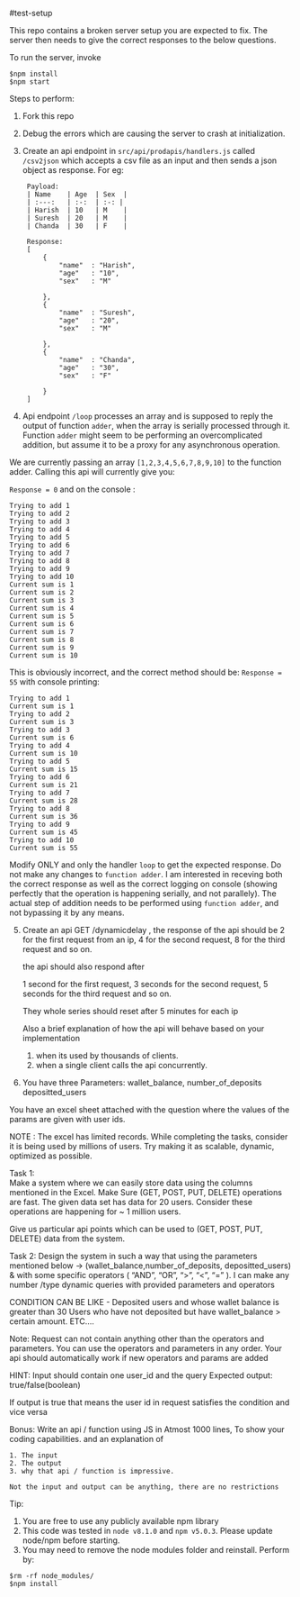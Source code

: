 #test-setup

This repo contains a broken server setup you are expected to fix. The server then needs to give the correct responses to the below questions. 

To run the server, invoke
```
$npm install
$npm start
```

Steps to perform:

1. Fork this repo

2. Debug the errors which are causing the server to crash at initialization.

3. Create an api endpoint in `src/api/prodapis/handlers.js` called `/csv2json` which accepts a csv file as an input and then sends a json object as response.
	For eg:
		
        Payload:
		| Name    | Age  | Sex  |
		| :---:   | :-:  | :-: |
		| Harish  | 10   | M 	|
		| Suresh  | 20   | M 	|
		| Chanda  | 30   | F 	|
	
    	Response: 
        [
        	{	
        		"name"	: "Harish",
        		"age"	: "10",
        		"sex"	: "M"
        
        	},
        	{	
        		"name"	: "Suresh",
        		"age"	: "20",
        		"sex"	: "M"
        
        	},
        	{	
        		"name"	: "Chanda",
        		"age"	: "30",
        		"sex"	: "F"
        
        	}
        ]

4. Api endpoint `/loop` processes an array and is supposed to reply the output of function `adder`, when the array is serially processed through it. Function `adder` might seem to be performing an overcomplicated addition, but assume it to be a proxy for any asynchronous operation.

We are currently passing an array `[1,2,3,4,5,6,7,8,9,10]` to the function adder. Calling this api will currently give you:

`Response = 0` 
and on the console : 
```
Trying to add 1
Trying to add 2
Trying to add 3
Trying to add 4
Trying to add 5
Trying to add 6
Trying to add 7
Trying to add 8
Trying to add 9
Trying to add 10
Current sum is 1
Current sum is 2
Current sum is 3
Current sum is 4
Current sum is 5
Current sum is 6
Current sum is 7
Current sum is 8
Current sum is 9
Current sum is 10
```

This is obviously incorrect, and the correct method should be:
`Response = 55`
with console printing:
```
Trying to add 1
Current sum is 1
Trying to add 2
Current sum is 3
Trying to add 3
Current sum is 6
Trying to add 4
Current sum is 10
Trying to add 5
Current sum is 15
Trying to add 6
Current sum is 21
Trying to add 7
Current sum is 28
Trying to add 8
Current sum is 36
Trying to add 9
Current sum is 45
Trying to add 10
Current sum is 55
```

Modify ONLY and only the handler `loop` to get the expected response. Do not make any changes to `function adder`. I am interested in receving both the correct response as well as the correct logging on console (showing perfectly that the operation is happening serially, and not parallely). The actual step of addition needs to be performed using `function adder`, and not bypassing it by any means.

5. Create an api GET /dynamicdelay , the response of the api should be 
   2 for the first request from an ip, 
   4 for the second request,
   8 for the third request and so on.
   
   the api should also respond after

   1 second  for the first request,
   3 seconds for the second request,
   5 seconds for the third request and so on.
   
   They whole series should reset after 5 minutes for each ip
   
   Also a brief explanation of how the api will behave based on your implementation 
   
   1. when its used by thousands of clients.
   2. when a single client calls the api concurrently.
   
6. You have three Parameters: 
    wallet_balance,
    number_of_deposits
    depositted_users

  You have an excel sheet attached with the question where the values of the params
  are given with user ids. 

  NOTE : The excel has limited records. While completing the tasks, consider it is being used by millions of users. Try   making it as scalable, dynamic, optimized as possible. 

Task 1:  
   Make a system where we can easily store data using the columns mentioned in the
Excel.
Make Sure (GET, POST, PUT, DELETE) operations are fast.
The given data set has data for 20 users. Consider these operations are happening for  ~ 1 million users.
    
Give us particular api points which can be used to (GET, POST, PUT, DELETE) data from the system.
      

Task 2:
Design the system in such a way that using the parameters mentioned below  -> (wallet_balance,number_of_deposits, depositted_users)
& with some specific operators ( “AND”, “OR”, “>”, “<”, “=” ).
I can make any number /type dynamic queries with provided parameters and operators

CONDITION CAN BE LIKE - 
Deposited users  and whose wallet balance is greater than 30
Users who have not deposited but have wallet_balance > certain amount.
ETC….

Note: Request can not contain anything other than the operators and parameters.
You can use the operators and parameters in any order. Your api should automatically work if new operators and params are added



HINT: 
 Input should contain one user_id and the query
Expected output: 
true/false(boolean)

If output is true that means the user id in request satisfies the condition and vice versa



   
 Bonus: Write an api / function using JS in Atmost 1000 lines, To show your coding capabilities.
    and an explanation of 
    
    1. The input
    2. The output
    3. why that api / function is impressive.
    
    Not the input and output can be anything, there are no restrictions
 


Tip:
1. You are free to use any publicly available npm library
2. This code was tested in `node v8.1.0` and `npm v5.0.3`. Please update node/npm before starting.
3. You may need to remove the node modules folder and reinstall. Perform by:
```
$rm -rf node_modules/
$npm install
```
